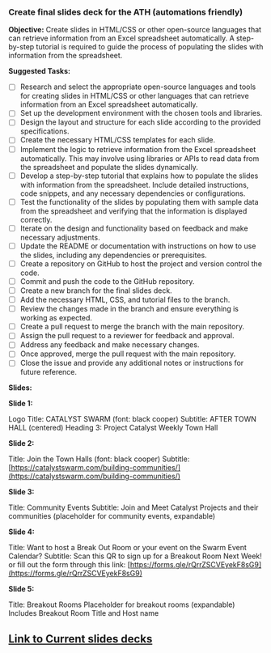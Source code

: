 ### Create final slides deck for the ATH (automations friendly)

**Objective:**
Create slides in HTML/CSS or other open-source languages that can retrieve information from an Excel spreadsheet automatically. A step-by-step tutorial is required to guide the process of populating the slides with information from the spreadsheet.

**Suggested Tasks:**

- [ ] Research and select the appropriate open-source languages and tools for creating slides in HTML/CSS or other languages that can retrieve information from an Excel spreadsheet automatically.
- [ ] Set up the development environment with the chosen tools and libraries.
- [ ] Design the layout and structure for each slide according to the provided specifications.
- [ ] Create the necessary HTML/CSS templates for each slide.
- [ ] Implement the logic to retrieve information from the Excel spreadsheet automatically. This may involve using libraries or APIs to read data from the spreadsheet and populate the slides dynamically.
- [ ] Develop a step-by-step tutorial that explains how to populate the slides with information from the spreadsheet. Include detailed instructions, code snippets, and any necessary dependencies or configurations.
- [ ] Test the functionality of the slides by populating them with sample data from the spreadsheet and verifying that the information is displayed correctly.
- [ ] Iterate on the design and functionality based on feedback and make necessary adjustments.
- [ ] Update the README or documentation with instructions on how to use the slides, including any dependencies or prerequisites.
- [ ] Create a repository on GitHub to host the project and version control the code.
- [ ] Commit and push the code to the GitHub repository.
- [ ] Create a new branch for the final slides deck.
- [ ] Add the necessary HTML, CSS, and tutorial files to the branch.
- [ ] Review the changes made in the branch and ensure everything is working as expected.
- [ ] Create a pull request to merge the branch with the main repository.
- [ ] Assign the pull request to a reviewer for feedback and approval.
- [ ] Address any feedback and make necessary changes.
- [ ] Once approved, merge the pull request with the main repository.
- [ ] Close the issue and provide any additional notes or instructions for future reference.

**Slides:**

**Slide 1:**

Logo
Title: CATALYST SWARM (font: black cooper)
Subtitle: AFTER TOWN HALL (centered)
Heading 3: Project Catalyst Weekly Town Hall

**Slide 2:**

Title: Join the Town Halls (font: black cooper)
Subtitle: [https://catalystswarm.com/building-communities/](https://catalystswarm.com/building-communities/)

**Slide 3:**

Title: Community Events
Subtitle: Join and Meet Catalyst Projects and their communities (placeholder for community events, expandable)

**Slide 4:**

Title: Want to host a Break Out Room or your event on the Swarm Event Calendar?
Subtitle: Scan this QR to sign up for a Breakout Room Next Week! or fill out the form through this link: [https://forms.gle/rQrrZSCVEyekF8sG9](https://forms.gle/rQrrZSCVEyekF8sG9)

**Slide 5:**

Title: Breakout Rooms
Placeholder for breakout rooms (expandable)
Includes Breakout Room Title and Host name


## **[Link to Current slides decks](https://docs.google.com/presentation/d/1hLpDW1UJw0va0BKSP4_BH1amq8zULb2_/edit#slide=id.g1e9d5bfa56a_2_281)**
